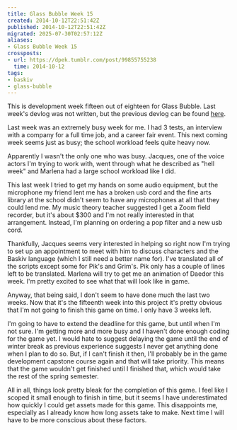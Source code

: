 ```yaml
---
title: Glass Bubble Week 15
created: 2014-10-12T22:51:42Z
published: 2014-10-12T22:51:42Z
migrated: 2025-07-30T02:57:12Z
aliases:
- Glass Bubble Week 15
crossposts:
- url: https://dpek.tumblr.com/post/99855755238
  time: 2014-10-12
tags:
- baskiv
- glass-bubble
---
```


This is development week fifteen out of eighteen for Glass Bubble. Last week's devlog was not written, but the previous devlog can be found [here](20140930160222.md).

Last week was an extremely busy week for me. I had 3 tests, an interview with a company for a full time job, and a career fair event. This next coming week seems just as busy; the school workload feels quite heavy now.

Apparently I wasn't the only one who was busy. Jacques, one of the voice actors I'm trying to work with, went through what he described as "hell week" and Marlena had a large school workload like I did.

This last week I tried to get my hands on some audio equipment, but the microphone my friend lent me has a broken usb cord and the fine arts library at the school didn't seem to have any microphones at all that they could lend me. My music theory teacher suggested I get a Zoom field recorder, but it's about $300 and I'm not really interested in that arrangement. Instead, I'm planning on ordering a pop filter and a new usb cord.

Thankfully, Jacques seems very interested in helping so right now I'm trying to set up an appointment to meet with him to discuss characters and the Baskiv language (which I still need a better name for). I've translated all of the scripts except some for Pik's and Grim's. Pik only has a couple of lines left to be translated. Marlena will try to get me an animation of Daedor this week. I'm pretty excited to see what that will look like in game.

Anyway, that being said, I don't seem to have done much the last two weeks. Now that it's the fifteenth week into this project it's pretty obvious that I'm not going to finish this game on time. I only have 3 weeks left.

I'm going to have to extend the deadline for this game, but until when I'm not sure. I'm getting more and more busy and I haven't done enough coding for the game yet. I would hate to suggest delaying the game until the end of winter break as previous experience suggests I never get anything done when I plan to do so. But, if I can't finish it then, I'll probably be in the game development capstone course again and that will take priority. This means that the game wouldn't get finished until I finished that, which would take the rest of the spring semester.

All in all, things look pretty bleak for the completion of this game. I feel like I scoped it small enough to finish in time, but it seems I have underestimated how quickly I could get assets made for this game. This disappoints me, especially as I already know how long assets take to make. Next time I will have to be more conscious about these factors.
